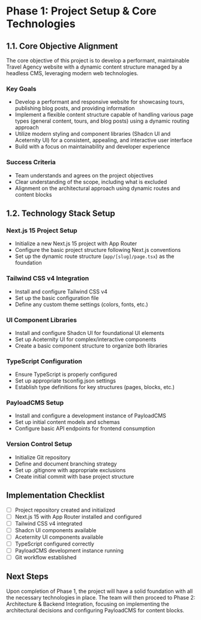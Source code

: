 # Phase 1: Project Setup & Core Technologies

## 1.1. Core Objective Alignment

The core objective of this project is to develop a performant, maintainable Travel Agency website with a dynamic content structure managed by a headless CMS, leveraging modern web technologies.

### Key Goals
- Develop a performant and responsive website for showcasing tours, publishing blog posts, and providing information
- Implement a flexible content structure capable of handling various page types (general content, tours, and blog posts) using a dynamic routing approach
- Utilize modern styling and component libraries (Shadcn UI and Aceternity UI) for a consistent, appealing, and interactive user interface
- Build with a focus on maintainability and developer experience

### Success Criteria
- Team understands and agrees on the project objectives
- Clear understanding of the scope, including what is excluded
- Alignment on the architectural approach using dynamic routes and content blocks

## 1.2. Technology Stack Setup

### Next.js 15 Project Setup
- Initialize a new Next.js 15 project with App Router
- Configure the basic project structure following Next.js conventions
- Set up the dynamic route structure (`app/[slug]/page.tsx`) as the foundation

### Tailwind CSS v4 Integration
- Install and configure Tailwind CSS v4
- Set up the basic configuration file
- Define any custom theme settings (colors, fonts, etc.)

### UI Component Libraries
- Install and configure Shadcn UI for foundational UI elements
- Set up Aceternity UI for complex/interactive components
- Create a basic component structure to organize both libraries

### TypeScript Configuration
- Ensure TypeScript is properly configured
- Set up appropriate tsconfig.json settings
- Establish type definitions for key structures (pages, blocks, etc.)

### PayloadCMS Setup
- Install and configure a development instance of PayloadCMS
- Set up initial content models and schemas
- Configure basic API endpoints for frontend consumption

### Version Control Setup
- Initialize Git repository
- Define and document branching strategy
- Set up .gitignore with appropriate exclusions
- Create initial commit with base project structure

## Implementation Checklist
- [ ] Project repository created and initialized
- [ ] Next.js 15 with App Router installed and configured
- [ ] Tailwind CSS v4 integrated
- [ ] Shadcn UI components available
- [ ] Aceternity UI components available
- [ ] TypeScript configured correctly
- [ ] PayloadCMS development instance running
- [ ] Git workflow established

## Next Steps
Upon completion of Phase 1, the project will have a solid foundation with all the necessary technologies in place. The team will then proceed to Phase 2: Architecture & Backend Integration, focusing on implementing the architectural decisions and configuring PayloadCMS for content blocks. 